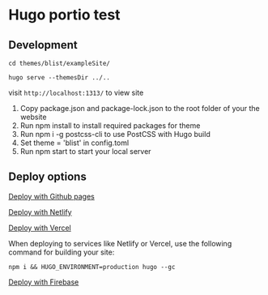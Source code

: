 # Hugo portio test


## Development

`cd themes/blist/exampleSite/`

`hugo serve --themesDir ../..`

visit `http://localhost:1313/` to view site

1. Copy package.json and package-lock.json to the root folder of your the website
2. Run npm install to install required packages for theme
3. Run npm i -g postcss-cli to use PostCSS with Hugo build
4. Set theme = 'blist' in config.toml
5. Run npm start to start your local server

## Deploy options

[Deploy with Github pages](https://docs.github.com/en/pages/getting-started-with-github-pages/configuring-a-publishing-source-for-your-github-pages-site)

[Deploy with Netlify](https://gohugo.io/hosting-and-deployment/hosting-on-netlify/)

[Deploy with Vercel](https://vercel.com/guides/deploying-hugo-with-vercel)

When deploying to services like Netlify or Vercel, use the following command for building your site:

`npm i && HUGO_ENVIRONMENT=production hugo --gc`

[Deploy with Firebase](https://gohugo.io/hosting-and-deployment/hosting-on-firebase/)